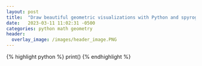 ```yaml
---
layout: post
title:  "Draw beautiful geometric visualizations with Python and spyrograph"
date:   2023-03-11 11:02:31 -0500
categories: python math geometry
header:
  overlay_image: /images/header_image.PNG
---
```




{% highlight python %}
print()
{% endhighlight %}
